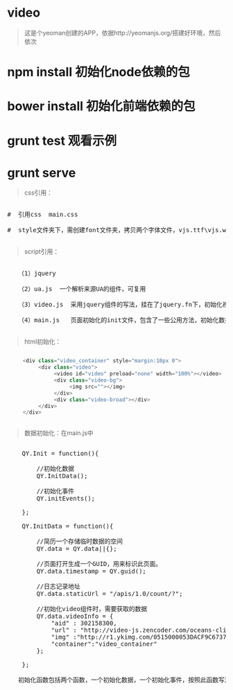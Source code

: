 video
=====




> 这是个yeoman创建的APP，依据http://yeomanjs.org/搭建好环境，然后依次

   #  npm install 初始化node依赖的包

   #  bower install 初始化前端依赖的包

   #  grunt test 观看示例

   # grunt serve 
 




> css引用：

<pre>

#  引用css  main.css

#  style文件夹下，需创建font文件夹，拷贝两个字体文件，vjs.ttf\vjs.woff，主要是用做了播放器的播放按钮，可自定义图片替换删除这两个引用

</pre>

> script引用：

<pre>

   （1）jquery

   （2）ua.js  一个解析来源UA的组件，可复用

   （3）video.js  采用jquery组件的写法，挂在了jquery.fn下，初始化视频组件

   （4）main.js   页面初始化的init文件，包含了一些公用方法，初始化数据

</pre>

> html初始化：

``````javascript

     <div class="video_container" style="margin:10px 0">
          <div class="video">
               <video id="video" preload="none" width="100%"></video>
               <div class="video-bg">
                    <img src=""></img>
               </div>
               <div class="video-broad"></div>
          </div>
     </div>
     
``````

> 数据初始化：在main.js中

<pre>

    QY.Init = function(){

        //初始化数据
        QY.InitData();

        //初始化事件
        QY.initEvents();

    };

    QY.InitData = function(){

        //简历一个存储临时数据的空间
        QY.data = QY.data||{};

        //页面打开生成一个GUID，用来标识此页面。
        QY.data.timestamp = QY.guid();

        //日志记录地址
        QY.data.staticUrl = "/apis/1.0/count/?";

        //初始化video组件时，需要获取的数据
        QY.data.videoInfo = {
            "aid" : 302158300,
            "url" : "http://video-js.zencoder.com/oceans-clip.mp4",
            "img" :"http://r1.ykimg.com/0515000053DACF9C6737B337730A9622",
            "container":"video_container"
        };

    };

   初始化函数包括两个函数，一个初始化数据，一个初始化事件，按照此函数写法写自己的业务即可。

</pre>
